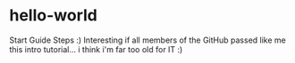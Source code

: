 # hello-world
Start Guide Steps :)
Interesting if all members of the GitHub passed like me this intro tutorial... i think i'm far too old for IT :)
